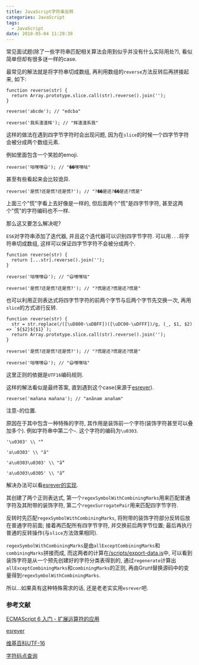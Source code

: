 ```yaml
---
title: JavaScript字符串反转
categories: JavaScript
tags:
  - JavaScript
date: 2018-05-04 11:29:39
---
```


常见面试题(除了一些字符串匹配相关算法会用到似乎并没有什么实际用处?), 看似简单但却有很多谜一样的case.

最常见的解法就是将字符串切成数组, 再利用数组的`reverse`方法反转后再拼接起来, 如下:

```
function reverse(str) {
  return Array.prototype.slice.call(str).reverse().join('');
}

reverse('abcde'); // "edcba"

reverse('我系渣渣辉'); // "辉渣渣系我"
```

这样的做法在遇到四字节字符时会出现问题, 因为在`slice`的时候一个四字节字符会被分成两个数组元素.

例如里面包含一个笑脸的emoji.
```
reverse('咕嘿嘿😃'); // "��嘿嘿咕"
```

甚至有些看起来会比较诡异.

```
reverse('是慌?还是慌?还是慌?'); // "?��是还?��是还?慌是"
```

上面三个"慌"字看上去好像是一样的, 但后面两个"慌"是四字节字符, 甚至这两个"慌"的字符编码也不一样.

那么这又要怎么解决呢?

<!-- more -->

`ES6`对字符串添加了迭代器, 并且这个迭代器可以识别四字节字符. 可以用`...`将字符串切成数组, 这样可以保证四字节字符不会被分成两个.

```
function reverse(str) {
  return [...str].reverse().join('');
}

reverse('咕嘿嘿😃'); // "😃嘿嘿咕"

reverse('是慌?还是慌?还是慌?'); // "?慌是还?慌是还?慌是"
```

也可以利用正则表达式将四字节字符的前两个字节与后两个字节先交换一次, 再用`slice`的方式进行反转.

```
function reverse(str) {
  str = str.replace(/([\uD800-\uDBFF])([\uDC00-\uDFFF])/g, (_, $1, $2) => `${$2}${$1}`);
  return Array.prototype.slice.call(str).reverse().join('');
}

reverse('是慌?还是慌?还是慌?'); // "?慌是还?慌是还?慌是"

reverse('咕嘿嘿😃'); // "😃嘿嘿咕"
```

这里正则的依据是`UTF16`编码规则.

这样的解法看似是最终答案, 直到遇到这个case(来源于[esrever](https://github.com/mathiasbynens/esrever)).

```
reverse('mañana mañana'); // "anãnam anañam"
```

注意`~`的位置.

原因在于其中包含一种特殊的字符, 其作用是装饰前一个字符(装饰字符甚至可以叠加多个). 例如字符串中第二个`~`. 这个字符的编码为`\u0303`.

```
'\u0303' \\ "̃"

'a\u0303' \\ "ã"

'a\u0303\u0303' \\ "ã̃"

'a\u0303\u0305' \\ "ã̅"
```

解决办法可以看[esrever的实现](https://github.com/mathiasbynens/esrever/blob/master/esrever.js#L20).

其创建了两个正则表达式, 第一个`regexSymbolWithCombiningMarks`用来匹配普通字符及其附带的装饰字符, 第二个`regexSurrogatePair`用来匹配四字节字符.

反转时先匹配`regexSymbolWithCombiningMarks`, 将附带的装饰字符部分反转后放在普通字符前面; 接着再匹配所有四字节字符, 并交换前后两字节位置; 最后再执行普通的反转操作(与`slice`方法效果相同).

`regexSymbolWithCombiningMarks`是由`allExceptCombiningMarks`和`combiningMarks`拼接而成, 而这两者的计算在[/scripts/export-data.js](https://github.com/mathiasbynens/esrever/blob/master/scripts/export-data.js)中, 可以看到装饰字符是从一个预先创建好的字符分类表得到的, 通过`regenerate`计算出`allExceptCombiningMarks`和`combiningMarks`的正则, 再由Grunt替换源码中的变量得到`regexSymbolWithCombiningMarks`.

所以...如果真有这种特殊需求的话, 还是老老实实用`esrever`吧.

### 参考文献

[ECMAScript 6 入门 - 扩展运算符的应用](http://es6.ruanyifeng.com/#docs/array#%E6%89%A9%E5%B1%95%E8%BF%90%E7%AE%97%E7%AC%A6%E7%9A%84%E5%BA%94%E7%94%A8)

[esrever](https://github.com/mathiasbynens/esrever)

[维基百科UTF-16](https://zh.wikipedia.org/wiki/UTF-16)

[字符码点查询](https://codepoints.net/)
